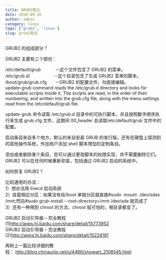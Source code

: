 ```yaml
---
title: GRUB2笔记
date: 2010-09-26
author: admin
category: linux
tags: ['grub2', 'linux']
slug: grub2笔记
---
```


GRUB2 的组成部分？

GRUB2 主要有三个部份：

/etc/default/grub            --这个文件包含了 GRUB2 的菜单。  
/etc/grub.d/                   --这个目录包含了生成 GRUB2 菜单的脚本。  
/boot/grub/grub.cfg       --GRUB2 的配置文件，勿直接编辑。  
update-grub command reads the /etc/grub.d directory and looks for
executable scripts inside it. The scripts are read, in the order of
their numbering, and written into the grub.cfg file, along with the menu
settings read from the /etc/default/grub file.

update-grub 命令读取 /etc/grub.d
目录中的可执行脚本，并且按照数字顺序执行来生成 grub.cfg
文件，这期间 00_header 会读取/etc/default/grub 文件中的配置。

启动条目来自多个地方，默认的来自安装 GRUB 的发行版，还有在硬盘上探测到的其他操作系统，外加用户添加 shell 脚本增加的定制条目。

添加或者删除某个条目，您可以通过更改脚本的权限实现，并不需要删除它们。GRUB2 可以在任何时候重新安装，包括通过 GRUB2 启动的系统中。

如何恢复 GRUB2？

比较通用的办法：  
1）想办法用 livecd 启动系统  
2）挂载相应分区：如果没有给/boot 单独分区就直接\#sudo  mount  /dev/sdax
/mnt;然后\#sudo grub-install --root-directory=/mnt /dev/sda 就完成了  
3）还有一种用到 chroot 的方法，chroot 挺可怕的，根目录都变了。

GRUB2 启动引导器 – 完全教程
(1)<http://apps.hi.baidu.com/share/detail/15773952>  
GRUB2 启动引导器 – 完全教程
(2)<http://apps.hi.baidu.com/share/detail/15224191>

再附上一篇比较详细的教程： <http://blog.chinaunix.net/u/4466/showart_2108545.html>
